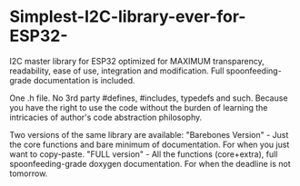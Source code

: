 # Simplest-I2C-library-ever-for-ESP32-
I2C master library for ESP32 optimized for MAXIMUM transparency, readability, ease of use, integration and modification. Full spoonfeeding-grade documentation is included.

One .h file. No 3rd party #defines, #includes, typedefs and such. Because you have the right to use the code without the burden of learning the intricacies of author's code abstraction philosophy.

Two versions of the same library are available:
  "Barebones Version" - Just the core functions and bare minimum of documentation. For when you just want to copy-paste.
  "FULL version" - All the functions (core+extra), full spoonfeeding-grade doxygen documentation. For when the deadline is not tomorrow.
